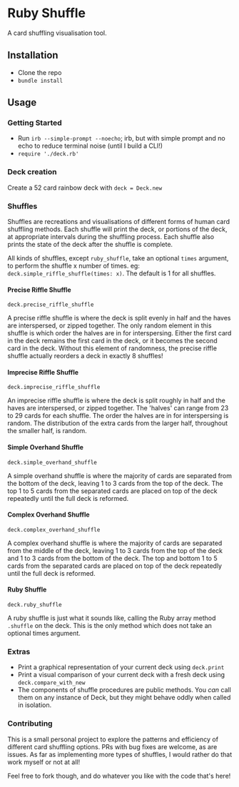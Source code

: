 # Ruby Shuffle

A card shuffling visualisation tool.

## Installation

* Clone the repo
* `bundle install`

## Usage

### Getting Started

* Run `irb --simple-prompt --noecho`; irb, but with simple prompt and no echo to
 reduce terminal noise (until I build a CLI!)
* `require './deck.rb'`

### Deck creation

Create a 52 card rainbow deck with `deck = Deck.new`

### Shuffles

Shuffles are recreations and visualisations of different forms of human card
 shuffling methods.
 Each shuffle will print the deck, or portions of the deck,
 at appropriate intervals during the shuffling process.
 Each shuffle also prints the
 state of the deck after the shuffle is complete.

All kinds of shuffles, except `ruby_shuffle`, take an optional `times` argument,
to perform the shuffle x number of times. eg:
`deck.simple_riffle_shuffle(times: x)`. The default is 1 for all shuffles.

#### Precise Riffle Shuffle

`deck.precise_riffle_shuffle`

A precise riffle shuffle is where the deck is split evenly in half
 and the haves are interspersed, or zipped together.
 The only random element in this shuffle is which order the halves are in
 for interspersing.
 Either the first card in the deck remains the first card in the deck,
 or it becomes the second card in the deck.
 Without this element of randomness, the precise riffle shuffle actually
 reorders a deck in exactly 8 shuffles!

#### Imprecise Riffle Shuffle

`deck.imprecise_riffle_shuffle`

An imprecise riffle shuffle is where the deck is split roughly in half
 and the haves are interspersed, or zipped together.
 The 'halves' can range from 23 to 29 cards for each shuffle.
 The order the halves are in for interspersing is random.
 The distribution of the extra cards from the larger half,
 throughout the smaller half, is random.

#### Simple Overhand Shuffle

`deck.simple_overhand_shuffle`

A simple overhand shuffle is where the majority of cards are separated
from the bottom of the deck,
leaving 1 to 3 cards from the top of the deck.
The top 1 to 5 cards from the separated cards are placed on top of the deck
repeatedly until the full deck is reformed.

#### Complex Overhand Shuffle

`deck.complex_overhand_shuffle`

A complex overhand shuffle is where the majority of cards are separated
from the middle of the deck,
leaving 1 to 3 cards from the top of the deck
and 1 to 3 cards from the bottom of the deck.
The top and bottom 1 to 5 cards from the separated cards are placed on top of
the deck repeatedly until the full deck is reformed.

#### Ruby Shuffle

`deck.ruby_shuffle`

A ruby shuffle is just what it sounds like, calling the Ruby array method
 `.shuffle` on the deck.
 This is the only method which does not take an optional times argument.

### Extras
* Print a graphical representation of your current deck using `deck.print`
* Print a visual comparison of your current deck with a fresh deck using
`deck.compare_with_new`
* The components of shuffle procedures are public methods.
You *can* call them on any instance of Deck,
but they might behave oddly when called in isolation.

### Contributing
This is a small personal project to explore the patterns and efficiency
of different card shuffling options. PRs with bug fixes are welcome,
as are issues. As far as implementing more types of shuffles,
I would rather do that work myself or not at all!

Feel free to fork though, and do whatever you like with the code that's here!